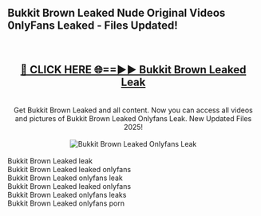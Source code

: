<h2>Bukkit Brown Leaked Nude Original Videos 0nlyFans Leaked - Files Updated! </h2>
<br>
<div align="center">
<h2><a href="https://213.232.235.80/live/video.php?q=bukkit-brown-leaked" rel="nofollow">🔴 CLICK HERE 🌐==►► Bukkit Brown Leaked Leak</a></h2>
<br>
Get Bukkit Brown Leaked and all content. Now you can access all videos and pictures of Bukkit Brown Leaked Onlyfans Leak. New Updated Files 2025!
<br>
<br>
<a href="https://213.232.235.80/live/video.php?q=bukkit-brown-leaked" rel="nofollow" data-target="animated-image.originalLink"><img src="https://i.imgur.com/1EjSzPs.png" alt="Bukkit Brown Leaked Onlyfans Leak" style="max-width: 100%; display: inline-block;" data-target="animated-image.originalImage"></a>
</div>
<br>
Bukkit Brown Leaked leak<br>
Bukkit Brown Leaked leaked onlyfans<br>
Bukkit Brown Leaked onlyfans leak<br>
Bukkit Brown Leaked leaked onlyfans<br>
Bukkit Brown Leaked onlyfans leaks<br>
Bukkit Brown Leaked onlyfans porn
